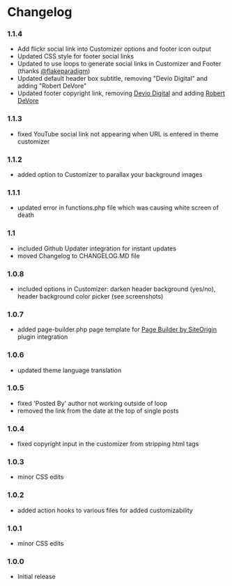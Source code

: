 # Changelog

### 1.1.4
* Add flickr social link into Customizer options and footer icon output
* Updated CSS style for footer social links
* Updated to use loops to generate social links in Customizer and Footer (thanks [@flakeparadigm](https://www.github.com/flakeparadigm))
* Updated default header box subtitle, removing "Devio Digital" and adding "Robert DeVore"
* Updated footer copyright link, removing [Devio Digital](http://www.deviodigital.com) and adding [Robert DeVore](http://www.robertdevore.com)

### 1.1.3
* fixed YouTube social link not appearing when URL is entered in theme customizer

### 1.1.2
* added option to Customizer to parallax your background images

### 1.1.1
* updated error in functions.php file which was causing white screen of death

### 1.1
* included Github Updater integration for instant updates
* moved Changelog to CHANGELOG.MD file

### 1.0.8
* included options in Customizer: darken header background (yes/no), header background color picker (see screenshots)

### 1.0.7
* added page-builder.php page template for [Page Builder by SiteOrigin](https://wordpress.org/plugins/siteorigin-panels/) plugin integration

### 1.0.6
* updated theme language translation

### 1.0.5
* fixed 'Posted By' author not working outside of loop
* removed the link from the date at the top of single posts

### 1.0.4
* fixed copyright input in the customizer from stripping html tags

### 1.0.3
* minor CSS edits

### 1.0.2
* added action hooks to various files for added customizability

### 1.0.1
* minor CSS edits

### 1.0.0
* Initial release
